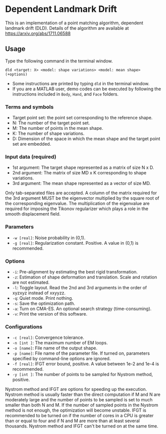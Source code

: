 
# Dependent Landmark Drift

This is an implementation of a point matching algorithm, dependent landmark drift (DLD). 
Details of the algorithm are available at https://arxiv.org/abs/1711.06588

## Usage 

Type the following command in the terminal window.

` dld <target: X> <model: shape variations> <model: mean shape> (+options) `

- Some instructions are printed by typing `dld` in the terminal window.
- If you are a MATLAB user, demo codes can be executed by following the instructions
  included in `Body`, `Hand`, and `Face` folders.

### Terms and symbols

- Target point set: the point set corresponding to the reference shape.
- N: The number of the target point set.
- M: The number of points in the mean shape.
- K: The number of shape variations.
- D: Dimension of the space in which the mean shape and the target point set are embedded.

### Input data (required)

- 1st argument: The target shape represented as a matrix of size N x D.
- 2nd argument: The matrix of size MD x K corresponding to shape variations.
- 3rd argument: The mean shape represented as a vector of size MD.

Only tab-separated files are accepted. A column of the matrix required for the 3rd argument 
MUST be the eigenvector multiplied by the square root of the corresponding eigenvalue.
The multiplication of the eigenvalue are required for imposing the Tikonov regularizer 
which plays a role in the smooth displacement field.

### Parameters

- `-w [real]`: Noise probability in (0,1).
- `-g [real]`: Regularization constant. Positive. A value in (0,1) is recommended.

### Options

- `-i`: Pre-alignment by estimating the best rigid transformation.
- `-z`: Estimation of shape deformation and translation. Scale and rotation are not estimated.
- `-l`: Toggle layout. Read the 2nd and 3rd arguments in the order of xyzxyz instead of xxyyzz.
- `-q`: Quiet mode. Print nothing.
- `-s`: Save the optimization path.
- `-a`: Turn on CMA-ES. An optional search strategy (time-consuming).
- `-v`: Print the version of this software.

### Configurations

- `-c [real]`: Convergence tolerance. 
- `-n [int ]`: The maximum number of EM loops.
- `-o [name]`: File name of the output shape.
- `-p [name]`: File name of the parameter file. If turned on, parameters specified by command-line options are ignored.
- `-f [real]`: IFGT error bound, positive. A value between 1e-2 and 1e-4 is recommended.
- `-y [int ]`: The number of points to be sampled for Nystrom method, positive.

Nystrom method and IFGT are options for speeding up the execution. Nystrom method is usually
faster than the direct computation if M and N are moderately large and the number of points
to be sampled is set to much smaller than both N and M. If the number of sampled points in
the Nystrom method is not enough, the optimization will become unstable. IFGT is recommended
to be turned on if the number of cores in a CPU is greater than or equal to four and if N and M
are more than at least several thousands. <!-- Otherwise, execution will be slower if IFGT is turned on. -->
Nystrom method and IFGT can't be turned on at the same time.

